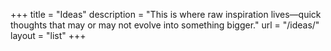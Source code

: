 +++
title = "Ideas"
description = "This is where raw inspiration lives—quick thoughts that may or may not evolve into something bigger."
url = "/ideas/"
layout = "list"
+++
